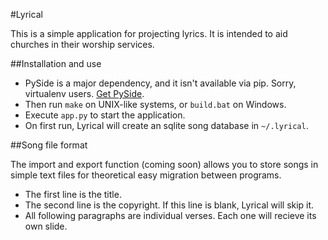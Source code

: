 #Lyrical

This is a simple application for projecting lyrics. It is intended to aid
churches in their worship services.

##Installation and use

- PySide is a major dependency, and it isn't available via pip.
Sorry, virtualenv users. [Get PySide](http://qt-project.org/wiki/Get-PySide).
- Then run `make` on UNIX-like systems, or `build.bat` on Windows.
- Execute `app.py` to start the application.
- On first run, Lyrical will create an sqlite song database in `~/.lyrical`.

##Song file format

The import and export function (coming soon) allows you to store songs in
simple text files for theoretical easy migration between programs.
- The first line is the title.
- The second line is the copyright. If this line is blank, Lyrical will skip it.
- All following paragraphs are individual verses. Each one will recieve its own
slide.
